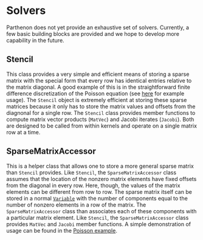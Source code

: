 # Solvers

Parthenon does not yet provide an exhaustive set of solvers.  Currently, a few basic building blocks are provided and we hope to develop more capability in the future.

## Stencil

This class provides a very simple and efficient means of storing a sparse matrix with the special form that every row has identical entries relative to the matrix diagonal. A good example of this is in the straightforward finite difference discretization of the Poisson equation (see [here](../example/poisson/poisson_package.cpp) for example usage).  The `Stencil` object is extremely efficient at storing these sparse matrices because it only has to store the matrix values and offsets from the diagnonal for a single row.  The `Stencil` class provides member functions to compute matrix vector products (`MatVec`) and Jacobi iterates (`Jacobi`).  Both are designed to be called from within kernels and operate on a single matrix row at a time.

## SparseMatrixAccessor

This is a helper class that allows one to store a more general sparse matrix than `Stencil` provides.  Like `Stencil`, the `SparseMatrixAccessor` class assumes that the location of the nonzero matrix elements have fixed offsets from the diagonal in every row.  Here, though, the values of the matrix elements can be different from row to row.  The sparse matrix itself can  be stored in a normal [`Variable`](interface/state.md) with the number of components equal to the number of nonzero elements in a row of the matrix.  The `SparseMatrixAccessor` class than associates each of these components with a particular matrix element.  Like `Stencil`, the `SparseMatrixAccessor` class provides `MatVec` and `Jacobi` member functions.  A simple demonstration of usage can be found in the [Poisson example](../example/poisson/poisson_package.cpp).